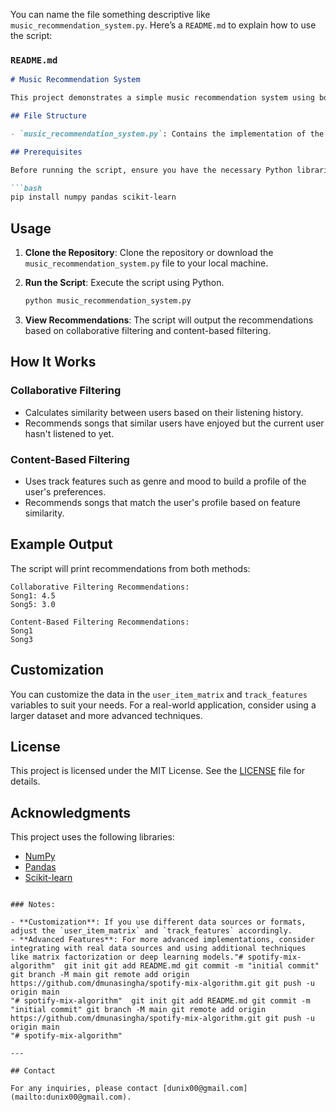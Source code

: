 You can name the file something descriptive like `music_recommendation_system.py`. Here’s a `README.md` to explain how to use the script:

### `README.md`

```markdown
# Music Recommendation System

This project demonstrates a simple music recommendation system using both collaborative filtering and content-based filtering techniques. It provides recommendations based on user listening history and music features.

## File Structure

- `music_recommendation_system.py`: Contains the implementation of the recommendation algorithms.

## Prerequisites

Before running the script, ensure you have the necessary Python libraries installed. You can install them using pip:

```bash
pip install numpy pandas scikit-learn
```

## Usage

1. **Clone the Repository**: Clone the repository or download the `music_recommendation_system.py` file to your local machine.

2. **Run the Script**: Execute the script using Python.

    ```bash
    python music_recommendation_system.py
    ```

3. **View Recommendations**: The script will output the recommendations based on collaborative filtering and content-based filtering.

## How It Works

### Collaborative Filtering

- Calculates similarity between users based on their listening history.
- Recommends songs that similar users have enjoyed but the current user hasn't listened to yet.

### Content-Based Filtering

- Uses track features such as genre and mood to build a profile of the user's preferences.
- Recommends songs that match the user's profile based on feature similarity.

## Example Output

The script will print recommendations from both methods:

```
Collaborative Filtering Recommendations:
Song1: 4.5
Song5: 3.0

Content-Based Filtering Recommendations:
Song1
Song3
```

## Customization

You can customize the data in the `user_item_matrix` and `track_features` variables to suit your needs. For a real-world application, consider using a larger dataset and more advanced techniques.

## License

This project is licensed under the MIT License. See the [LICENSE](LICENSE) file for details.

## Acknowledgments

This project uses the following libraries:

- [NumPy](https://numpy.org/)
- [Pandas](https://pandas.pydata.org/)
- [Scikit-learn](https://scikit-learn.org/)
```

### Notes:

- **Customization**: If you use different data sources or formats, adjust the `user_item_matrix` and `track_features` accordingly.
- **Advanced Features**: For more advanced implementations, consider integrating with real data sources and using additional techniques like matrix factorization or deep learning models."# spotify-mix-algorithm"  git init git add README.md git commit -m "initial commit" git branch -M main git remote add origin https://github.com/dmunasingha/spotify-mix-algorithm.git git push -u origin main
"# spotify-mix-algorithm"  git init git add README.md git commit -m "initial commit" git branch -M main git remote add origin https://github.com/dmunasingha/spotify-mix-algorithm.git git push -u origin main
"# spotify-mix-algorithm" 

---

## Contact

For any inquiries, please contact [dunix00@gmail.com](mailto:dunix00@gmail.com).

